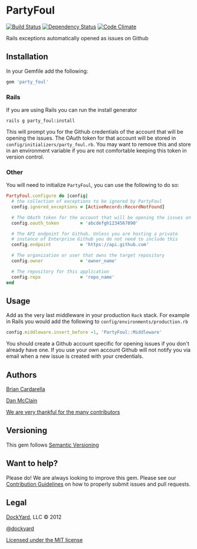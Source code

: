 # PartyFoul #

[![Build Status](https://secure.travis-ci.org/dockyard/party_foul.png?branch=master)](http://travis-ci.org/dockyard/party_foul)
[![Dependency Status](https://gemnasium.com/dockyard/party_foul.png?travis)](https://gemnasium.com/dockyard/party_foul)
[![Code Climate](https://codeclimate.com/badge.png)](https://codeclimate.com/github/dockyard/party_foul)

Rails exceptions automatically opened as issues on Github

## Installation ##

In your Gemfile add the following:

```ruby
gem 'party_foul'
```

### Rails ###
If you are using Rails you can run the install generator

```
rails g party_foul:install
```

This will prompt you for the Github credentials of the account that will
be opening the issues. The OAuth token for that account will be stored
in `config/initializers/party_foul.rb`. You may want to remove this and
store in an environment variable if you are not comfortable keeping this
token in version control.

### Other ###

You will need to initialize `PartyFoul`, you can use the following to do
so:

```ruby
PartyFoul.configure do |config|
  # the collection of exceptions to be ignored by PartyFoul
  config.ignored_exceptions = [ActiveRecord::RecordNotFound]

  # The OAuth token for the account that will be opening the issues on Github
  config.oauth_token        = 'abcdefgh1234567890'

  # The API endpoint for Github. Unless you are hosting a private
  # instance of Enterprise Github you do not need to include this
  config.endpoint           = 'https://api.github.com'

  # The organization or user that owns the target repository
  config.owner              = 'owner_name'

  # The repository for this application
  config.repo               = 'repo_name'
end
```

## Usage ##

Add as the very last middleware in your production `Rack` stack. For
example in Rails you would add the following to
`config/environments/production.rb`

```ruby
config.middleware.insert_before -1, 'PartyFoul::Middleware'
```

You should create a Github account specific for opening issues if you
don't already have one. If you use your own account Github will not
notify you via email when a new issue is created with your credentials.

## Authors ##

[Brian Cardarella](http://twitter.com/bcardarella)

[Dan McClain](http://twitter.com/_danmcclain)

[We are very thankful for the many contributors](https://github.com/dockyard/party_foul/graphs/contributors)

## Versioning ##

This gem follows [Semantic Versioning](http://semver.org)

## Want to help? ##

Please do! We are always looking to improve this gem. Please see our
[Contribution Guidelines](https://github.com/dockyard/party_foul/blob/master/CONTRIBUTING.md)
on how to properly submit issues and pull requests.

## Legal ##

[DockYard](http://dockyard.com), LLC &copy; 2012

[@dockyard](http://twitter.com/dockyard)

[Licensed under the MIT license](http://www.opensource.org/licenses/mit-license.php)

